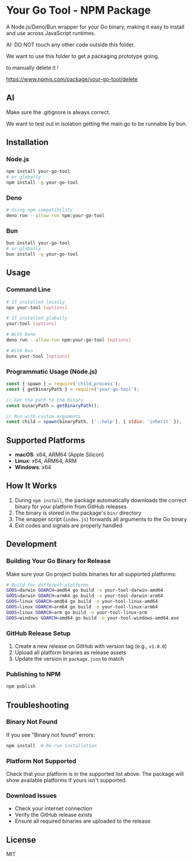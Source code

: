 # Your Go Tool - NPM Package

A Node.js/Deno/Bun wrapper for your Go binary, making it easy to install and use across JavaScript runtimes.

AI: DO NOT touch any other code outside this folder.

We want to use this folder to get a packaging prototype going. 


to manually delete it !

https://www.npmjs.com/package/your-go-tool/delete

## AI


Make sure the .gitignore is always correct.

We want to test out in isolation getting the main.go to be runnable by bun.




## Installation

### Node.js
```bash
npm install your-go-tool
# or globally
npm install -g your-go-tool
```

### Deno
```bash
# Using npm compatibility
deno run --allow-run npm:your-go-tool
```

### Bun
```bash
bun install your-go-tool
# or globally  
bun install -g your-go-tool
```

## Usage

### Command Line
```bash
# If installed locally
npx your-tool [options]

# If installed globally
your-tool [options]

# With Deno
deno run --allow-run npm:your-go-tool [options]

# With Bun
bunx your-tool [options]
```

### Programmatic Usage (Node.js)
```javascript
const { spawn } = require('child_process');
const { getBinaryPath } = require('your-go-tool');

// Get the path to the binary
const binaryPath = getBinaryPath();

// Run with custom arguments
const child = spawn(binaryPath, ['--help'], { stdio: 'inherit' });
```

## Supported Platforms

- **macOS**: x64, ARM64 (Apple Silicon)
- **Linux**: x64, ARM64, ARM
- **Windows**: x64

## How It Works

1. During `npm install`, the package automatically downloads the correct binary for your platform from GitHub releases
2. The binary is stored in the package's `bin/` directory
3. The wrapper script (`index.js`) forwards all arguments to the Go binary
4. Exit codes and signals are properly handled

## Development

### Building Your Go Binary for Release

Make sure your Go project builds binaries for all supported platforms:

```bash
# Build for different platforms
GOOS=darwin GOARCH=amd64 go build -o your-tool-darwin-amd64
GOOS=darwin GOARCH=arm64 go build -o your-tool-darwin-arm64
GOOS=linux GOARCH=amd64 go build -o your-tool-linux-amd64
GOOS=linux GOARCH=arm64 go build -o your-tool-linux-arm64
GOOS=linux GOARCH=arm go build -o your-tool-linux-arm
GOOS=windows GOARCH=amd64 go build -o your-tool-windows-amd64.exe
```

### GitHub Release Setup

1. Create a new release on GitHub with version tag (e.g., `v1.0.0`)
2. Upload all platform binaries as release assets
3. Update the version in `package.json` to match

### Publishing to NPM

```bash
npm publish
```

## Troubleshooting

### Binary Not Found
If you see "Binary not found" errors:
```bash
npm install  # Re-run installation
```

### Platform Not Supported
Check that your platform is in the supported list above. The package will show available platforms if yours isn't supported.

### Download Issues
- Check your internet connection
- Verify the GitHub release exists
- Ensure all required binaries are uploaded to the release

## License

MIT